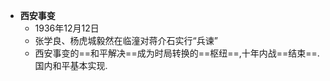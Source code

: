 - **西安事变**
	- 1936年12月12日
	- 张学良、杨虎城毅然在临潼对蒋介石实行“兵谏”
	- 西安事变的==和平解决==成为时局转换的==枢纽==,十年内战==结束==.国内和平基本实现.